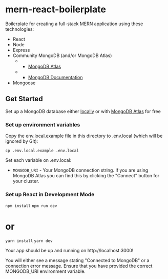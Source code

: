 # mern-react-boilerplate

Boilerplate for creating a full-stack MERN application using these technologies:

- React
- Node
- Express
- Community MongoDB (and/or MongoDB Atlas)
  - - [MongoDB Atlas](https://mongodb.com/atlas)
  - - [MongoDB Documentation](https://docs.mongodb.com/)
- Mongoose

## Get Started

Set up a MongoDB database either [locally](https://www.mongodb.com/docs/manual/tutorial/install-mongodb-on-os-x/) or with [MongoDB Atlas](https://mongodb.com/atlas) for free

### Set up environment variables

Copy the env.local.example file in this directory to .env.local (which will be ignored by Git):

`cp .env.local.example .env.local`

Set each variable on .env.local:

- `MONGODB_URI` - Your MongoDB connection string. If you are using MongoDB Atlas you can find this by clicking the "Connect" button for your cluster.

### Set up React in Development Mode

`npm install`
`npm run dev`

# or

`yarn install`
`yarn dev`

Your app should be up and running on http://localhost:3000!

You will either see a message stating "Connected to MongoDB" or a connection error message. Ensure that you have provided the correct MONGODB_URI environment variable.
